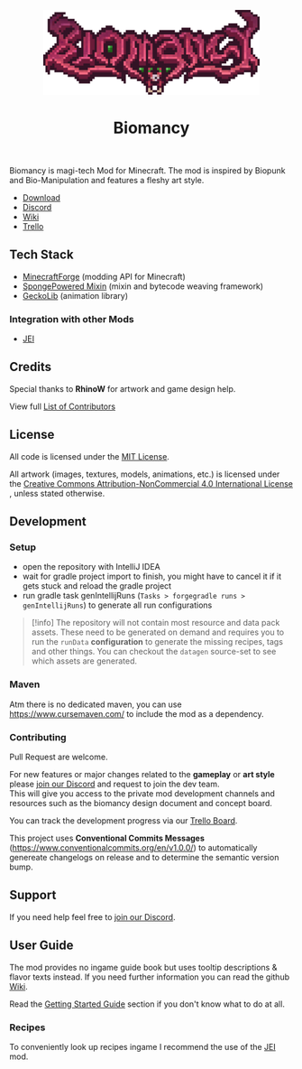 <p align="center">
<img src="media/v2/text_logo_big.png" alt="Biomancy" height="150px"/>
<h1 align="center">Biomancy</h1>
</p>

<p align="center">
<a aria-label="Build Status" href="https://github.com/Elenterius/Biomancy/actions/workflows/gh_release.yml">
<img alt="" src="https://img.shields.io/github/actions/workflow/status/Elenterius/Biomancy/gh_release.yml?logo=github&style=for-the-badge"></a>

<a aria-label="Latest Release" href="https://github.com/Elenterius/Biomancy/releases/">
<img alt="" src="https://img.shields.io/github/v/release/elenterius/biomancy?include_prereleases&logo=github&style=for-the-badge"></a>

<a aria-label="Project Tracker" href="https://github.com/orgs/Creative-Chasm/projects/2/">
<img alt="" src="https://img.shields.io/badge/-Project-black?style=for-the-badge&logo=github"></a>

<a aria-label="Downloads on CurseForge" href="https://www.curseforge.com/minecraft/mc-mods/biomancy">
<img alt="" src="https://cf.way2muchnoise.eu/short_492939_downloads(f16436-f16436-fff-000-fff).svg?badge_style=for_the_badge"></a>

<a aria-label="Downloads on Modrinth" href="https://modrinth.com/mod/biomancy">
<img alt="" src="https://img.shields.io/modrinth/dt/uAAuyU4M?logo=modrinth&style=for-the-badge&color=1bd96a&labelColor=&logoColor=1bd96a"></a>

<a aria-label="Biomancy Discord" href="https://discord.gg/424awTDdJJ">
<img alt="" src="https://img.shields.io/discord/920005236645572662?logo=discord&logoColor=white&color=5865F2&label=&style=for-the-badge"></a>

<a aria-label="Donate" href="https://ko-fi.com/elenterius">
<img alt="" src="https://img.shields.io/badge/support me on Ko--fi-F16061?logo=ko-fi&logoColor=white&style=for-the-badge"></a>
</p>

Biomancy is magi-tech Mod for Minecraft. The mod is inspired by Biopunk and Bio-Manipulation and features a fleshy art
style.

* [Download]
* [Discord]
* [Wiki]
* [Trello]

## Tech Stack

- [MinecraftForge](https://github.com/MinecraftForge/MinecraftForge) (modding API for Minecraft)
- [SpongePowered Mixin](https://github.com/SpongePowered/Mixin) (mixin and bytecode weaving framework)
- [GeckoLib](https://github.com/bernie-g/geckolib) (animation library)

### Integration with other Mods

- [JEI]

## Credits

Special thanks to **RhinoW** for artwork and game design help.

View full [List of Contributors](CREDITS.md)

## License

All code is licensed under the [MIT License](https://opensource.org/licenses/MIT).

All artwork (images, textures, models, animations, etc.) is licensed under
the [Creative Commons Attribution-NonCommercial 4.0 International License](http://creativecommons.org/licenses/by-nc/4.0/)
, unless stated otherwise.

## Development

### Setup

- open the repository with IntelliJ IDEA
- wait for gradle project import to finish, you might have to cancel it if it gets stuck and reload the gradle project
- run gradle task genIntellijRuns (`Tasks > forgegradle runs > genIntellijRuns`) to generate all run configurations

> [!info] The repository will not contain most resource and data pack assets.
> These need to be generated on demand and requires you to run
> the `runData` **configuration** to generate the missing recipes, tags and other things.
> You can checkout the `datagen` source-set to see which assets are generated.

### Maven

Atm there is no dedicated maven, you can use https://www.cursemaven.com/ to include the mod as a dependency.

### Contributing

Pull Request are welcome.

For new features or major changes related to the **gameplay** or **art style** please [join our Discord][Discord] and
request to join the dev team.<br>
This will give you access to the private mod development channels and resources such as the biomancy design document and
concept board.

You can track the development progress via our [Trello Board][Trello].

This project uses **Conventional Commits Messages** (https://www.conventionalcommits.org/en/v1.0.0/) to automatically
genereate
changelogs on release and to determine the semantic version bump.

## Support
If you need help feel free to [join our Discord][Discord].

## User Guide
The mod provides no ingame guide book but uses tooltip descriptions & flavor texts instead. If you need further information you can read the github [Wiki].

Read the [Getting Started Guide](https://github.com/Elenterius/Biomancy/wiki/v2/Getting-Started) section if you don't know what to do at all.

### Recipes
To conveniently look up recipes ingame I recommend the use of the [JEI] mod.


[Download]: https://www.curseforge.com/minecraft/mc-mods/biomancy
[Discord]: https://discord.gg/424awTDdJJ
[Wiki]: https://github.com/Elenterius/Biomancy/wiki/v2
[Trello]: https://trello.com/b/GUKjOSAl
[JitPack]: https://jitpack.io/#Elenterius/Biomancy

[JEI]:https://www.curseforge.com/minecraft/mc-mods/jei
